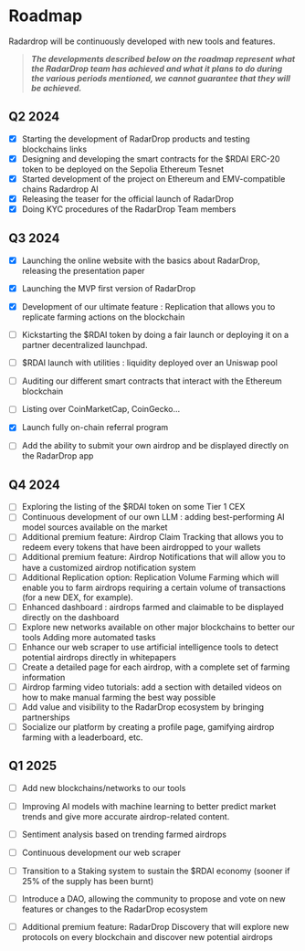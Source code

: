 # Roadmap

Radardrop will be continuously developed with new tools and features.

> _**The developments described below on the roadmap represent what the RadarDrop team has achieved and what it plans to do during the various periods mentioned, we cannot guarantee that they will be achieved.**_

## Q2 2024

* [x] Starting the development of RadarDrop products and testing blockchains links
* [x] Designing and developing the smart contracts for the $RDAI ERC-20 token to be deployed on the Sepolia Ethereum Tesnet
* [x] Started development of the project on Ethereum and EMV-compatible chains Radardrop AI&#x20;
* [x] Releasing the teaser for the official launch of RadarDrop
* [x] Doing KYC procedures of the RadarDrop Team members

## Q3 2024

* [x] Launching the online website with the basics about RadarDrop, releasing the presentation paper
* [x] Launching the MVP first version of RadarDrop
* [x] Development of our ultimate feature : Replication that allows you to replicate farming actions on the blockchain
* [ ] Kickstarting the $RDAI token by doing a fair launch or deploying it on a partner decentralized launchpad.&#x20;
* [ ] $RDAI launch with utilities : liquidity deployed over an Uniswap pool
* [ ] Auditing our different smart contracts that interact with the Ethereum blockchain
* [ ] Listing over CoinMarketCap, CoinGecko…
* [x] Launch fully on-chain referral program
* [ ] Add the ability to submit your own airdrop and be displayed directly on the RadarDrop app&#x20;



## Q4 2024

* [ ] Exploring the listing of the $RDAI token on some Tier 1 CEX&#x20;
* [ ] Continuous development of our own LLM : adding best-performing AI model sources available on the market&#x20;
* [ ] Additional premium feature: Airdrop Claim Tracking that allows you to redeem every tokens that have been airdropped to your wallets&#x20;
* [ ] Additional premium feature: Airdrop Notifications that will allow you to have a customized airdrop notification system&#x20;
* [ ] Additional Replication option: Replication Volume Farming which will enable you to farm airdrops requiring a certain volume of transactions (for a new DEX, for example).&#x20;
* [ ] Enhanced dashboard : airdrops farmed and claimable to be displayed directly on the dashboard&#x20;
* [ ] Explore new networks available on other major blockchains to better our tools Adding more automated tasks&#x20;
* [ ] Enhance our web scraper to use artificial intelligence tools to detect potential airdrops directly in whitepapers&#x20;
* [ ] Create a detailed page for each airdrop, with a complete set of farming information&#x20;
* [ ] Airdrop farming video tutorials: add a section with detailed videos on how to make manual farming the best way possible&#x20;
* [ ] Add value and visibility to the RadarDrop ecosystem by bringing partnerships
* [ ] Socialize our platform by creating a profile page, gamifying airdrop farming with a leaderboard, etc.&#x20;

## Q1 2025

* [ ] Add new blockchains/networks to our tools&#x20;
* [ ] Improving AI models with machine learning to better predict market trends and give more accurate airdrop-related content.&#x20;
* [ ] Sentiment analysis based on trending farmed airdrops&#x20;
* [ ] Continuous development our web scraper&#x20;
* [ ] Transition to a Staking system to sustain the $RDAI economy (sooner if 25% of the supply has been burnt) &#x20;
* [ ] Introduce a DAO, allowing the community to propose and vote on new features or changes to the RadarDrop ecosystem
* [ ] Additional premium feature: RadarDrop Discovery that will explore new protocols on every blockchain and discover new potential airdrops

